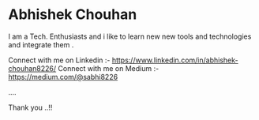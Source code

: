 # Abhishek Chouhan

I am a Tech. Enthusiasts and i like to learn new new tools and technologies and integrate them .

Connect with me on Linkedin :- https://www.linkedin.com/in/abhishek-chouhan8226/
Connect with me on Medium :- https://medium.com/@sabhi8226

....

Thank you ..!!
